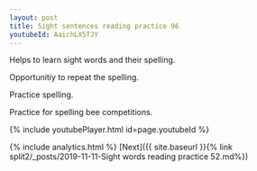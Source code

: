 ```yaml
---
layout: post
title: Sight sentences reading practice 96
youtubeId: AaichLX5TJY
---
```

 
 
Helps to learn sight words and their spelling.

Opportunitiy to repeat the spelling. 

Practice spelling. 
 
Practice for spelling bee competitions. 
 
{% include youtubePlayer.html id=page.youtubeId %}
 
 
{% include analytics.html %} 
[Next]({{ site.baseurl }}{% link  split2/_posts/2019-11-11-Sight words reading practice 52.md%})
 
